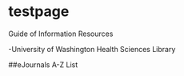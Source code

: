 # testpage
Guide of Information Resources

-University of Washington
Health Sciences Library

##eJournals A-Z List
